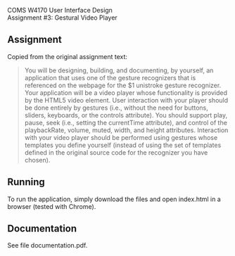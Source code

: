 COMS W4170 User Interface Design<br/>
Assignment #3: Gestural Video Player

Assignment
----------
Copied from the original assignment text:
>You will be designing, building, and documenting, by yourself, an application that uses one of the gesture recognizers that is referenced on the webpage for the $1 unistroke gesture recognizer. Your application will be a video player whose functionality is provided by the HTML5 video element. User interaction with your player should be done entirely by gestures (i.e., without the need for buttons, sliders, keyboards, or the controls attribute). You should support play, pause, seek (i.e., setting the currentTime attribute), and control of the playbackRate, volume, muted, width, and height attributes. Interaction with your video player should be performed using gestures whose templates you define yourself (instead of using the set of templates defined in the original source code for the recognizer you have chosen).

Running
-------
To run the application, simply download the files and open index.html in a browser (tested with Chrome).

Documentation
-------------
See file documentation.pdf.